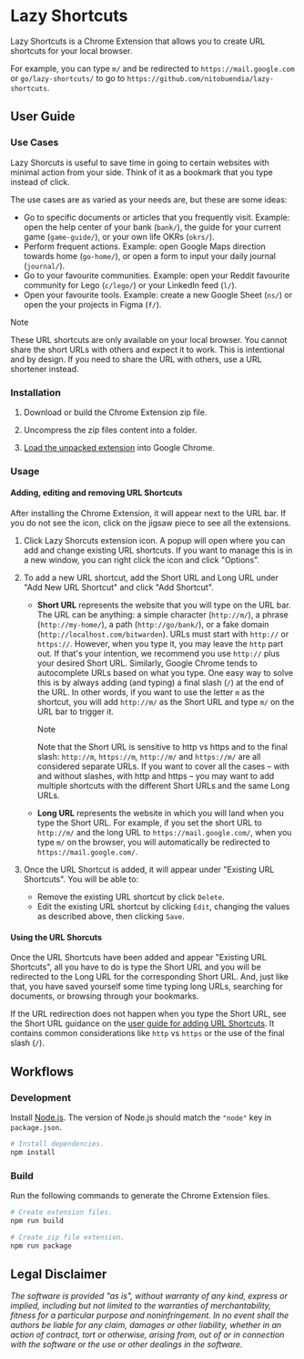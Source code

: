 # Lazy Shortcuts

Lazy Shortcuts is a Chrome Extension that allows you to create URL shortcuts for
your local browser.

For example, you can type `m/` and be redirected to `https://mail.google.com` or
`go/lazy-shortcuts/` to go to `https://github.com/nitobuendia/lazy-shortcuts`.

## User Guide

### Use Cases

Lazy Shorcuts is useful to save time in going to certain websites with minimal
action from your side. Think of it as a bookmark that you type instead of click.

The use cases are as varied as your needs are, but these are some ideas:

*   Go to specific documents or articles that you frequently visit.
    Example: open the help center of your bank (`bank/`), the guide for your
    current game (`game-guide/`), or your own life OKRs (`okrs/`).
*   Perform frequent actions. Example: open Google Maps direction towards home
    (`go-home/`), or open a form to input your daily journal (`journal/`).
*   Go to your favourite communities. Example: open your Reddit favourite
    community for Lego (`c/lego/`) or your LinkedIn feed (`l/`).
*   Open your favourite tools. Example: create a new Google Sheet (`ns/`) or
    open the your projects in Figma (`f/`).

> [!NOTE]
> These URL shortcuts are only available on your local browser. You cannot share
> the short URLs with others and expect it to work. This is intentional and by
> design. If you need to share the URL with others, use a URL shortener instead.

### Installation

1.  Download or build the Chrome Extension zip file.

1.  Uncompress the zip files content into a folder.

1.  [Load the unpacked extension](https://developer.chrome.com/docs/extensions/get-started/tutorial/hello-world#load-unpacked)
    into Google Chrome.

### Usage

#### Adding, editing and removing URL Shortcuts

After installing the Chrome Extension, it will appear next to the URL bar. If
you do not see the icon, click on the jigsaw piece to see all the extensions.

1.  Click Lazy Shorcuts extension icon. A popup will open where you can add and
    change existing URL shortcuts. If you want to manage this is in a new
    window, you can right click the icon and click "Options".

1.  To add a new URL shortcut, add the Short URL and Long URL under "Add New URL
    Shortcut" and click "Add Shortcut".

    *   **Short URL** represents the website that you will type on the URL bar.
        The URL can be anything: a simple character (`http://m/`), a phrase
        (`http://my-home/`), a path (`http://go/bank/`), or a fake domain
        (`http://localhost.com/bitwarden`). URLs must start with `http://` or
        `https://`. However, when you type it, you may leave the `http` part
        out. If that's your intention, we recommend you use `http://` plus your
        desired Short URL. Similarly, Google Chrome tends to autocomplete URLs
        based on what you type. One easy way to solve this is by always adding
        (and typing) a final slash (`/`) at the end of the URL. In other words,
        if you want to use the letter `m` as the shortcut, you will add
        `http://m/` as the Short URL and type `m/` on the URL bar to trigger it.

        > [!NOTE]
        > Note that the Short URL is sensitive to http vs https and to the final
          slash: `http://m`, `https://m`, `http://m/` and `https://m/` are
          all considered separate URLs. If you want to cover all the cases – with
          and without slashes, with http and https – you may want to add
          multiple shortcuts with the different Short URLs and the same Long
          URLs.

    *   **Long URL** represents the website in which you will land when you type
        the Short URL. For example, if you set the short URL to `http://m/` and
        the long URL to `https://mail.google.com/`, when you type `m/` on the
        browser, you will automatically be redirected to
        `https://mail.google.com/`.

1.  Once the URL Shortcut is added, it will appear under "Existing URL
    Shortcuts". You will be able to:

    *   Remove the existing URL shortcut by click `Delete`.
    *   Edit the existing URL shortcut by clicking `Edit`, changing the values
        as described above, then clicking `Save`.

#### Using the URL Shorcuts

Once the URL Shortcuts have been added and appear "Existing URL Shortcuts", all
you have to do is type the Short URL and you will be redirected to the Long URL
for the corresponding Short URL. And, just like that, you have saved yourself
some time typing long URLs, searching for documents, or browsing through your
bookmarks.

If the URL redirection does not happen when you type the Short URL, see the
Short URL guidance on the
[user guide for adding URL Shortcuts](#adding-editing-and-removing-url-shortcuts).
It contains common considerations like `http` vs `https` or the use of the final
slash (`/`).

## Workflows

### Development

Install [Node.js](https://nodejs.org/en). The version of Node.js should match
the `"node"` key in `package.json`.

```sh
# Install dependencies.
npm install
```

### Build

Run the following commands to generate the Chrome Extension files.

```sh
# Create extension files.
npm run build

# Create zip file extension.
npm run package
```

## Legal Disclaimer

*The software is provided "as is", without warranty of any kind, express or
implied, including but not limited to the warranties of merchantability, fitness
for a particular purpose and noninfringement. In no event shall the authors be
liable for any claim, damages or other liability, whether in an action of
contract, tort or otherwise, arising from, out of or in connection with the
software or the use or other dealings in the software.*

